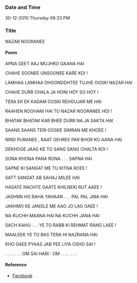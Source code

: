 ### Date and Time

30-12-2010 Thursday 08:33 PM

### Title

NAZAR NOORANEE

#### Poem

 APNA  GEET  AAJ  MUJHKO  GAANA HAI

CHAHE  SOONEE  UNSOONEE KARE KOI !

LAMHAA LAMHAA DHOONDDHTEE TUJHE OOSKI NAZAR HAI

CHAHE DURR CHALA JA HONI HOY SO HOY !

TERA EK EK KADAM OOSKI REHGUJAR ME HAI

RAAHEN ROOHANI HAI  TO NAZAR NOORANEE HOI !

BHATAK BHATAK KAR BHEE DURR NA JA SAKTA HAI

SAANS SAANS TERI OOSKE SIMRAN ME KHOEE !

NIND PURANEE , RAAT GEHREE PAR BHOR KO AANA HAI

DEKHOGE JAAG KE TO SANG SANG CHALTA KOI !

SONA KHONA PANA RONA . . . SAPNA HAI

SAPNE KI SANGAT ME TU KITNA ROEE !

SATT SANGAT  AB SAHAJ MILEE HAI

HASATE  NACHTE GAATE KHILNEKI RUT AAEE !

JASHNN HO RAHA YAHAAN . . . PAL PAL JINA HAI

JAKHMO KE JANGLE ME AAG JO LAG GAEE !

NA KUCHH MAANA HAI  NA KUCHH JANA HAI

SACH KAHU . . . YE TO RABB KI REHMAT RANG LAEE !

MAALEEK YE TO BAS TERA HI NAZRANA HAI

KHO GAEE PYAAS  JAB PEE LIYA OSHO SAI !

. . . . . . . OM SAI HARI : OM . . . . . . .

#### Reference

* [Facebook](https://www.facebook.com/share/DMqHtyJCYqzJumBz/)
